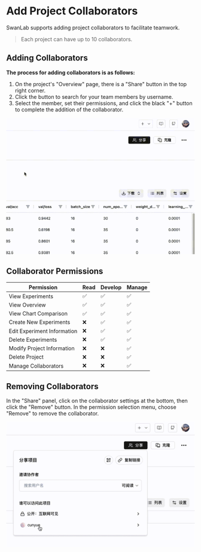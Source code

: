 # Add Project Collaborators

SwanLab supports adding project collaborators to facilitate teamwork.

> Each project can have up to 10 collaborators.

## Adding Collaborators

**The process for adding collaborators is as follows:**

1. On the project's "Overview" page, there is a "Share" button in the top right corner.
2. Click the button to search for your team members by username.
3. Select the member, set their permissions, and click the black "+" button to complete the addition of the collaborator.

![](./add-collaborator/shared.gif)

## Collaborator Permissions

| Permission | Read | Develop | Manage |
| --- | --- | --- | --- |
| View Experiments | ✅ | ✅ | ✅ |
| View Overview | ✅ | ✅ | ✅ |
| View Chart Comparison | ✅ | ✅ | ✅ |
| Create New Experiments | ❌ | ✅ | ✅ |
| Edit Experiment Information | ❌ | ✅ | ✅ |
| Delete Experiments | ❌ | ✅ | ✅ |
| Modify Project Information | ❌ | ❌ | ✅ |
| Delete Project | ❌ | ❌ | ✅ |
| Manage Collaborators | ❌ | ❌ | ✅ |

## Removing Collaborators

In the "Share" panel, click on the collaborator settings at the bottom, then click the "Remove" button. In the permission selection menu, choose "Remove" to remove the collaborator.

![](./add-collaborator/remove.gif)